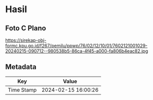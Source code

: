 # Hasil

## Foto C Plano

https://sirekap-obj-formc.kpu.go.id/f267/pemilu/ppwp/76/02/12/10/01/7602121001029-20240215-090712--980538b5-86ca-4f45-a000-fa806b4eac82.jpg


## Metadata

| Key        | Value               |
| ---------- | ------------------- |
| Time Stamp | 2024-02-15 16:00:26 |



